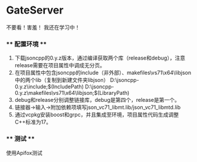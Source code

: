 # GateServer
不要看！害羞！
我还在学习中！
### ** 配置环境 **
1. 下载jsoncpp的0.y.z版本，通过编译获取两个库（release和debug），注意release需要在项目属性中调成无分页。
2. 在项目属性中包含jsoncpp的include（非外部）、makefiles\vs71\x64\libjson中的两个lib（复制到新建文件夹libjson）
   D:\jsoncpp-0.y.z\include;$(IncludePath)
   D:\jsoncpp-0.y.z\makefiles\vs71\x64\libjson;$(LibraryPath)
4. debug和release分别调整链接库，debug是第四个，release是第一个。
5. 链接器->输入->附加依赖项填写json_vc71_libmt.lib/json_vc71_libmtd.lib
6. 通过vcpkg安装boost和grpc，并且集成至环境，项目属性代码生成调整C++标准为17。

### ** 测试 **
使用Apifox测试
